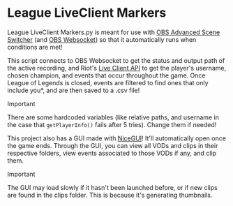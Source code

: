 # League LiveClient Markers
League LiveClient Markers.py is meant for use with [OBS Advanced Scene Switcher](https://obsproject.com/forum/resources/advanced-scene-switcher.395/) (and [OBS Websocket](https://github.com/obsproject/obs-websocket)) so that it automatically runs when conditions are met!

This script connects to OBS Websocket to get the status and output path of the active recording, and Riot's [Live Client API](https://developer.riotgames.com/docs/lol#game-client-api_live-client-data-api) to get the player's username, chosen champion, and events that occur throughout the game. Once League of Legends is closed, events are filtered to find ones that only include you*, and are then saved to a .csv file!

> [!IMPORTANT]
> There are some hardcoded variables (like relative paths, and username in the case that `getPlayerInfo()` fails after 5 tries). Change them if needed!

This project also has a GUI made with [NiceGUI](https://nicegui.io/)! It'll automatically open once the game ends. Through the GUI, you can view all VODs and clips in their respective folders, view events associated to those VODs if any, and clip them.

> [!IMPORTANT]
> The GUI may load slowly if it hasn't been launched before, or if new clips are found in the clips folder. This is because it's generating thumbnails.